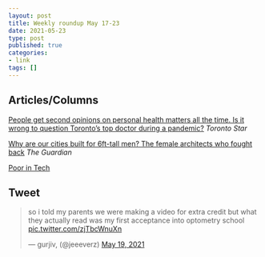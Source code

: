 ```yaml
---
layout: post
title: Weekly roundup May 17-23
date: 2021-05-23
type: post
published: true
categories:
- link
tags: []
---
```


## Articles/Columns

[People get second opinions on personal health matters all the time. Is it wrong to question Toronto’s top doctor during a pandemic?](https://www.thestar.com/opinion/contributors/2021/05/08/people-get-second-opinions-on-personal-health-matters-all-the-time-is-it-wrong-to-question-torontos-top-doctor-during-a-pandemic.html "People get second opinions on personal health matters all the time. Is it wrong to question Toronto’s top doctor during a pandemic? By Shawn Micallef") *Toronto Star*

[Why are our cities built for 6ft-tall men? The female architects who fought back](https://www.theguardian.com/artanddesign/2021/may/19/why-are-our-cities-built-for-6ft-tall-men-the-female-architects-who-fought-back "Why are our cities built for 6ft-tall men? The female architects who fought back. By Oliver Wainwright") *The Guardian*

[Poor in Tech](http://megelison.com/poor-in-tech "Poor in Tech. By Meg Elison")

## Tweet

<blockquote class="twitter-tweet" data-dnt="true"><p lang="en" dir="ltr">so i told my parents we were making a video for extra credit but what they actually read was my first acceptance into optometry school <a href="https://t.co/zjTbcWnuXn">pic.twitter.com/zjTbcWnuXn</a></p>&mdash; gurjiv, (@jeeeverz) <a href="https://twitter.com/jeeeverz/status/1394873128430358530?ref_src=twsrc%5Etfw">May 19, 2021</a></blockquote> <script async src="https://platform.twitter.com/widgets.js" charset="utf-8"></script>
